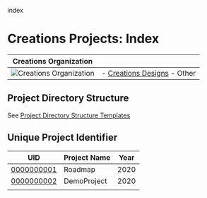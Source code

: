 index
# Creations Projects: Index

| Creations Organization| |
|---|---|
| ![Creations Organization](https://raw.githubusercontent.com/creationsprojects/index/master/Creations_Organization.PNG) | - [Creations Designs](https://github.com/creationsdesigns/) - Other |


## Project Directory Structure

See [Project Directory Structure Templates](https://github.com/creationsprojects/project-directory-structure-templates)

## Unique Project Identifier

| UID        | Project Name | Year |
|------------|--------------|------|
| [0000000001](./0000000001/README.md) | Roadmap      | 2020 |
| [0000000002](./0000000002/README.md) | DemoProject  | 2020 |
|            |              |      |

